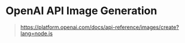 # OpenAI API Image Generation

> https://platform.openai.com/docs/api-reference/images/create?lang=node.js